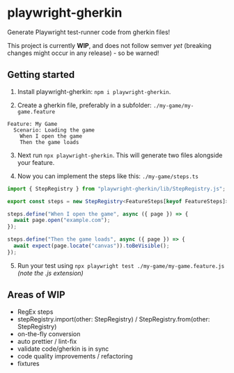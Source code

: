 # playwright-gherkin

Generate Playwright test-runner code from gherkin files!

This project is currently **WIP**, and does not follow semver _yet_ (breaking
changes might occur in any release) - so be warned!

## Getting started

1. Install playwright-gherkin: `npm i playwright-gherkin`.

2. Create a gherkin file, preferably in a subfolder: `./my-game/my-game.feature`

```gherkin
Feature: My Game
  Scenario: Loading the game
    When I open the game
    Then the game loads
```

3. Next run `npx playwright-gherkin`. This will generate two files alongside
   your feature.

4. Now you can implement the steps like this: `./my-game/steps.ts`

```typescript
import { StepRegistry } from "playwright-gherkin/lib/StepRegistry.js";

export const steps = new StepRegistry<FeatureSteps[keyof FeatureSteps]>();

steps.define("When I open the game", async ({ page }) => {
  await page.open("example.com");
});

steps.define("Then the game loads", async ({ page }) => {
  await expect(page.locate("canvas")).toBeVisible();
});
```

5. Run your test using `npx playwright test ./my-game/my-game.feature.js` _(note
   the .js extension)_

## Areas of WIP

- RegEx steps
- stepRegistry.import(other: StepRegistry) / StepRegistry.from(other:
  StepRegistry)
- on-the-fly conversion
- auto prettier / lint-fix
- validate code/gherkin is in sync
- code quality improvements / refactoring
- fixtures
